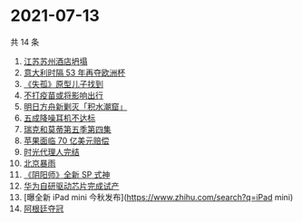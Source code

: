 # 2021-07-13

共 14 条

<!-- BEGIN -->
<!-- 最后更新时间 Tue Jul 13 2021 12:07:03 GMT+0800 (China Standard Time) -->

1. [江苏苏州酒店坍塌](https://www.zhihu.com/search?q=酒店坍塌)
2. [意大利时隔 53 年再夺欧洲杯](https://www.zhihu.com/search?q=欧洲杯)
3. [《失孤》原型儿子找到](https://www.zhihu.com/search?q=失孤)
4. [不打疫苗或将影响出行](https://www.zhihu.com/search?q=疫苗)
5. [明日方舟新剿灭「积水潮窟」](https://www.zhihu.com/search?q=明日方舟)
6. [五成降噪耳机不达标](https://www.zhihu.com/search?q=降噪耳机)
7. [瑞克和莫蒂第五季第四集](https://www.zhihu.com/search?q=瑞克和莫蒂)
8. [苹果面临 70 亿美元赔偿](https://www.zhihu.com/search?q=苹果)
9. [时光代理人完结](https://www.zhihu.com/search?q=时光代理人)
10. [北京暴雨](https://www.zhihu.com/search?q=北京暴雨)
11. [《阴阳师》全新 SP 式神](https://www.zhihu.com/search?q=阴阳师)
12. [华为自研驱动芯片完成试产](https://www.zhihu.com/search?q=华为自研芯片)
13. [曝全新 iPad mini 今秋发布](https://www.zhihu.com/search?q=iPad mini)
14. [阿根廷夺冠](https://www.zhihu.com/search?q=阿根廷赢了)

<!-- END -->
